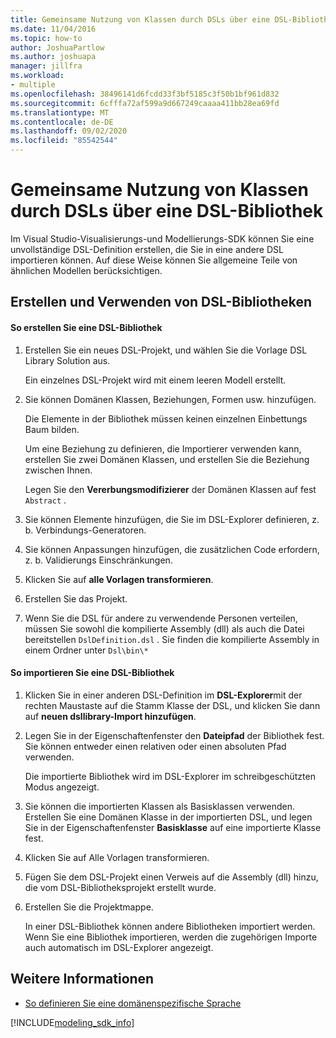 ```yaml
---
title: Gemeinsame Nutzung von Klassen durch DSLs über eine DSL-Bibliothek
ms.date: 11/04/2016
ms.topic: how-to
author: JoshuaPartlow
ms.author: joshuapa
manager: jillfra
ms.workload:
- multiple
ms.openlocfilehash: 38496141d6fcdd33f3bf5185c3f50b1bf961d832
ms.sourcegitcommit: 6cfffa72af599a9d667249caaaa411bb28ea69fd
ms.translationtype: MT
ms.contentlocale: de-DE
ms.lasthandoff: 09/02/2020
ms.locfileid: "85542544"
---
```

# <a name="sharing-classes-between-dsls-by-using-a-dsl-library"></a>Gemeinsame Nutzung von Klassen durch DSLs über eine DSL-Bibliothek
Im Visual Studio-Visualisierungs-und Modellierungs-SDK können Sie eine unvollständige DSL-Definition erstellen, die Sie in eine andere DSL importieren können. Auf diese Weise können Sie allgemeine Teile von ähnlichen Modellen berücksichtigen.

## <a name="creating-and-using-dsl-libraries"></a>Erstellen und Verwenden von DSL-Bibliotheken

#### <a name="to-create-a-dsl-library"></a>So erstellen Sie eine DSL-Bibliothek

1. Erstellen Sie ein neues DSL-Projekt, und wählen Sie die Vorlage DSL Library Solution aus.

     Ein einzelnes DSL-Projekt wird mit einem leeren Modell erstellt.

2. Sie können Domänen Klassen, Beziehungen, Formen usw. hinzufügen.

     Die Elemente in der Bibliothek müssen keinen einzelnen Einbettungs Baum bilden.

     Um eine Beziehung zu definieren, die Importierer verwenden kann, erstellen Sie zwei Domänen Klassen, und erstellen Sie die Beziehung zwischen Ihnen.

     Legen Sie den **Vererbungsmodifizierer** der Domänen Klassen auf fest `Abstract` .

3. Sie können Elemente hinzufügen, die Sie im DSL-Explorer definieren, z. b. Verbindungs-Generatoren.

4. Sie können Anpassungen hinzufügen, die zusätzlichen Code erfordern, z. b. Validierungs Einschränkungen.

5. Klicken Sie auf **alle Vorlagen transformieren**.

6. Erstellen Sie das Projekt.

7. Wenn Sie die DSL für andere zu verwendende Personen verteilen, müssen Sie sowohl die kompilierte Assembly (dll) als auch die Datei bereitstellen `DslDefinition.dsl` . Sie finden die kompilierte Assembly in einem Ordner unter `Dsl\bin\*`

#### <a name="to-import-a-dsl-library"></a>So importieren Sie eine DSL-Bibliothek

1. Klicken Sie in einer anderen DSL-Definition im **DSL-Explorer**mit der rechten Maustaste auf die Stamm Klasse der DSL, und klicken Sie dann auf **neuen dsllibrary-Import hinzufügen**.

2. Legen Sie in der Eigenschaftenfenster den **Dateipfad** der Bibliothek fest. Sie können entweder einen relativen oder einen absoluten Pfad verwenden.

    Die importierte Bibliothek wird im DSL-Explorer im schreibgeschützten Modus angezeigt.

3. Sie können die importierten Klassen als Basisklassen verwenden. Erstellen Sie eine Domänen Klasse in der importierten DSL, und legen Sie in der Eigenschaftenfenster **Basisklasse** auf eine importierte Klasse fest.

4. Klicken Sie auf Alle Vorlagen transformieren.

5. Fügen Sie dem DSL-Projekt einen Verweis auf die Assembly (dll) hinzu, die vom DSL-Bibliotheksprojekt erstellt wurde.

6. Erstellen Sie die Projektmappe.

   In einer DSL-Bibliothek können andere Bibliotheken importiert werden. Wenn Sie eine Bibliothek importieren, werden die zugehörigen Importe auch automatisch im DSL-Explorer angezeigt.

## <a name="see-also"></a>Weitere Informationen

- [So definieren Sie eine domänenspezifische Sprache](../modeling/how-to-define-a-domain-specific-language.md)

[!INCLUDE[modeling_sdk_info](includes/modeling_sdk_info.md)]
